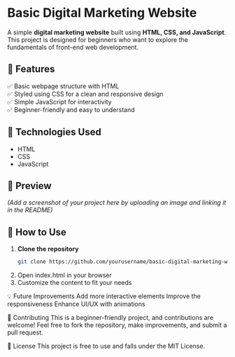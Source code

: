 # Basic Digital Marketing Website  

A simple **digital marketing website** built using **HTML, CSS, and JavaScript**. This project is designed for beginners who want to explore the fundamentals of front-end web development.  

## 🚀 Features  
✅ Basic webpage structure with HTML  
✅ Styled using CSS for a clean and responsive design  
✅ Simple JavaScript for interactivity  
✅ Beginner-friendly and easy to understand  

## 📂 Technologies Used  
- HTML  
- CSS  
- JavaScript  

## 📸 Preview  
*(Add a screenshot of your project here by uploading an image and linking it in the README)*  

## 🎯 How to Use  
1. **Clone the repository**  
   ```bash
   git clone https://github.com/yourusername/basic-digital-marketing-website.git
2. Open index.html in your browser
3. Customize the content to fit your needs

💡 Future Improvements
Add more interactive elements
Improve the responsiveness
Enhance UI/UX with animations

🤝 Contributing
This is a beginner-friendly project, and contributions are welcome! Feel free to fork the repository, make improvements, and submit a pull request.

📜 License
This project is free to use and falls under the MIT License.
